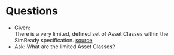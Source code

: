 # Questions

- Given:   
  There is a very limited, defined set of Asset Classes within the SimReady specification. [source](https://docs.omniverse.nvidia.com/prod_simready/prod_simready/sim-needs/semantic-labeling.html)
- Ask: What are the limited Asset Classes?